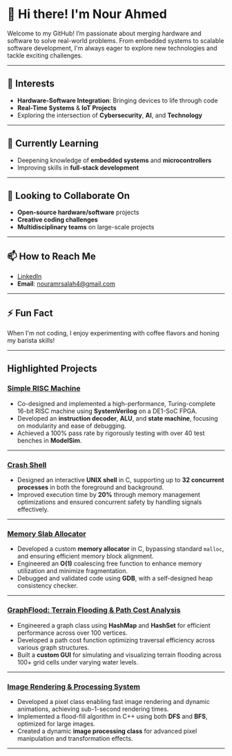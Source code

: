 # 👋 Hi there! I'm **Nour Ahmed**  
Welcome to my GitHub! I’m passionate about merging hardware and software to solve real-world problems. From embedded systems to scalable software development, I'm always eager to explore new technologies and tackle exciting challenges.

---

## 👀 **Interests**
- **Hardware-Software Integration**: Bringing devices to life through code
- **Real-Time Systems** & **IoT Projects**
- Exploring the intersection of **Cybersecurity**, **AI**, and **Technology**

---

## 🌱 **Currently Learning**
- Deepening knowledge of **embedded systems** and **microcontrollers**
- Improving skills in **full-stack development**

---

## 💞️ **Looking to Collaborate On**
- **Open-source hardware/software** projects
- **Creative coding challenges**
- **Multidisciplinary teams** on large-scale projects

---

## 📫 **How to Reach Me**
- [LinkedIn](https://www.linkedin.com/in/nourahmed04/)
- **Email**: nouramrsalah4@gmail.com

---

## ⚡ **Fun Fact**  
When I'm not coding, I enjoy experimenting with coffee flavors and honing my barista skills!

---

## **Highlighted Projects**

### [Simple RISC Machine](https://nourii4204.github.io/access-code)  
- Co-designed and implemented a high-performance, Turing-complete 16-bit RISC machine using **SystemVerilog** on a DE1-SoC FPGA.
- Developed an **instruction decoder**, **ALU**, and **state machine**, focusing on modularity and ease of debugging.
- Achieved a 100% pass rate by rigorously testing with over 40 test benches in **ModelSim**.

---

### [Crash Shell](https://nourii4204.github.io/access-code)  
- Designed an interactive **UNIX shell** in C, supporting up to **32 concurrent processes** in both the foreground and background.
- Improved execution time by **20%** through memory management optimizations and ensured concurrent safety by handling signals effectively.

---

### [Memory Slab Allocator](https://nourii4204.github.io/access-code)  
- Developed a custom **memory allocator** in C, bypassing standard `malloc`, and ensuring efficient memory block alignment.
- Engineered an **O(1)** coalescing free function to enhance memory utilization and minimize fragmentation.
- Debugged and validated code using **GDB**, with a self-designed heap consistency checker.

---

### [GraphFlood: Terrain Flooding & Path Cost Analysis](https://nourii4204.github.io/access-code)  
- Engineered a graph class using **HashMap** and **HashSet** for efficient performance across over 100 vertices.
- Developed a path cost function optimizing traversal efficiency across various graph structures.
- Built a **custom GUI** for simulating and visualizing terrain flooding across 100+ grid cells under varying water levels.

---

### [Image Rendering & Processing System](https://nourii4204.github.io/access-code)  
- Developed a pixel class enabling fast image rendering and dynamic animations, achieving sub-1-second rendering times.
- Implemented a flood-fill algorithm in C++ using both **DFS** and **BFS**, optimized for large images.
- Created a dynamic **image processing class** for advanced pixel manipulation and transformation effects.

---
